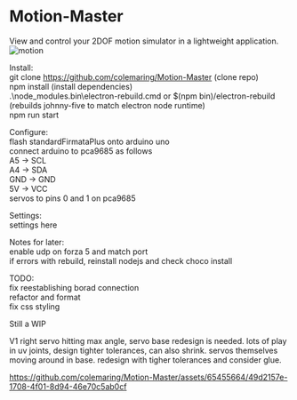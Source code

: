 # Motion-Master
View and control your 2DOF motion simulator in a lightweight application.<br />
![motion](https://user-images.githubusercontent.com/65455664/229327411-935b650d-f0bb-4adc-8731-e0b37e9c3afe.gif)

Install:<br />
git clone https://github.com/colemaring/Motion-Master (clone repo)<br />
npm install (install dependencies)<br />
.\node_modules\.bin\electron-rebuild.cmd or $(npm bin)/electron-rebuild (rebuilds johnny-five to match electron node runtime)<br />
npm run start<br />

Configure:<br />
flash standardFirmataPlus onto arduino uno<br />
connect arduino to pca9685 as follows<br />
  A5 -> SCL<br />
  A4 -> SDA<br />
  GND -> GND<br />
  5V -> VCC<br />
servos to pins 0 and 1 on pca9685<br />

Settings:<br />
settings here

Notes for later:<br />
enable udp on forza 5 and match port<br />
if errors with rebuild, reinstall nodejs and check choco install<br />

TODO:<br />
fix reestablishing borad connection <br />
refactor and format<br />
fix css styling <br />


Still a WIP

V1
right servo hitting max angle, servo base redesign is needed.
lots of play in uv joints, design tighter tolerances, can also shrink.
servos themselves moving around in base. redesign with tigher tolerances and consider glue.

https://github.com/colemaring/Motion-Master/assets/65455664/49d2157e-1708-4f01-8d94-46e70c5ab0cf

